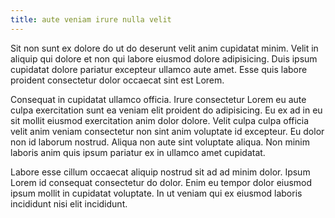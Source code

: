 ```yaml
---
title: aute veniam irure nulla velit
---
```


Sit non sunt ex dolore do ut do deserunt velit anim cupidatat minim. Velit in aliquip qui dolore et non qui labore eiusmod dolore adipisicing. Duis ipsum cupidatat dolore pariatur excepteur ullamco aute amet. Esse quis labore proident consectetur dolor occaecat sint est Lorem.

Consequat in cupidatat ullamco officia. Irure consectetur Lorem eu aute culpa exercitation sunt ea veniam elit proident do adipisicing. Eu ex ad in eu sit mollit eiusmod exercitation anim dolor dolore. Velit culpa culpa officia velit anim veniam consectetur non sint anim voluptate id excepteur. Eu dolor non id laborum nostrud. Aliqua non aute sint voluptate aliqua. Non minim laboris anim quis ipsum pariatur ex in ullamco amet cupidatat.

Labore esse cillum occaecat aliquip nostrud sit ad ad minim dolor. Ipsum Lorem id consequat consectetur do dolor. Enim eu tempor dolor eiusmod ipsum mollit in cupidatat voluptate. In ut veniam qui ex eiusmod laboris incididunt nisi elit incididunt.